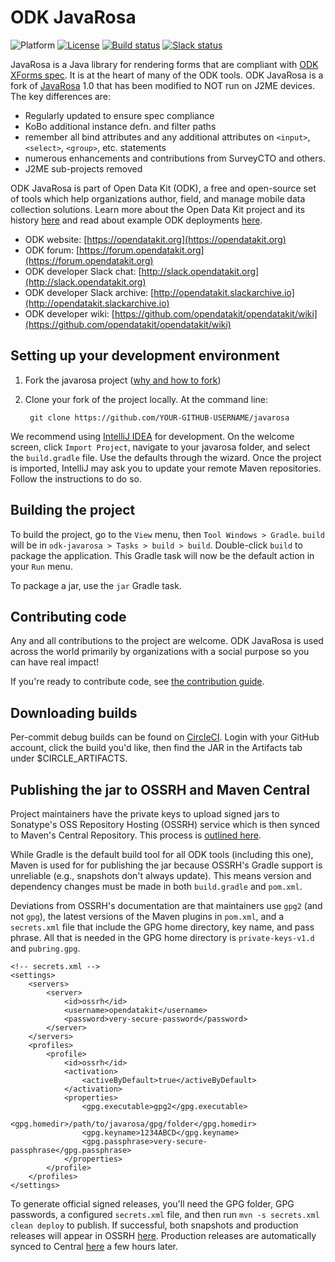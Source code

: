 # ODK JavaRosa
![Platform](https://img.shields.io/badge/platform-Java-blue.svg)
[![License](https://img.shields.io/badge/license-Apache%202.0-blue.svg)](https://opensource.org/licenses/Apache-2.0)
[![Build status](https://circleci.com/gh/opendatakit/javarosa.svg?style=shield&circle-token=:circle-token)](https://circleci.com/gh/opendatakit/javarosa)
[![Slack status](http://slack.opendatakit.org/badge.svg)](http://slack.opendatakit.org)

JavaRosa is a Java library for rendering forms that are compliant with [ODK XForms spec](http://opendatakit.github.io/xforms-spec). It is at the heart of many of the ODK tools. ODK JavaRosa is a fork of [JavaRosa](https://bitbucket.org/javarosa/javarosa/wiki/Home) 1.0 that has been modified to NOT run on J2ME devices. The key differences are:

* Regularly updated to ensure spec compliance
* KoBo additional instance defn. and filter paths
* remember all bind attributes and any additional attributes on `<input>`, `<select>`, `<group>`, etc. statements
* numerous enhancements and contributions from SurveyCTO and others.
* J2ME sub-projects removed

ODK JavaRosa is part of Open Data Kit (ODK), a free and open-source set of tools which help organizations author, field, and manage mobile data collection solutions. Learn more about the Open Data Kit project and its history [here](https://opendatakit.org/about/) and read about example ODK deployments [here](https://opendatakit.org/about/deployments/).

* ODK website: [https://opendatakit.org](https://opendatakit.org)
* ODK forum: [https://forum.opendatakit.org](https://forum.opendatakit.org)
* ODK developer Slack chat: [http://slack.opendatakit.org](http://slack.opendatakit.org) 
* ODK developer Slack archive: [http://opendatakit.slackarchive.io](http://opendatakit.slackarchive.io) 
* ODK developer wiki: [https://github.com/opendatakit/opendatakit/wiki](https://github.com/opendatakit/opendatakit/wiki)

## Setting up your development environment

1. Fork the javarosa project ([why and how to fork](https://help.github.com/articles/fork-a-repo/))

1. Clone your fork of the project locally. At the command line:

        git clone https://github.com/YOUR-GITHUB-USERNAME/javarosa

We recommend using [IntelliJ IDEA](https://www.jetbrains.com/idea/) for development. On the welcome screen, click `Import Project`, navigate to your javarosa folder, and select the `build.gradle` file. Use the defaults through the wizard. Once the project is imported, IntelliJ may ask you to update your remote Maven repositories. Follow the instructions to do so. 
 
## Building the project
 
To build the project, go to the `View` menu, then `Tool Windows > Gradle`. `build` will be in `odk-javarosa > Tasks > build > build`. Double-click `build` to package the application. This Gradle task will now be the default action in your `Run` menu. 

To package a jar, use the `jar` Gradle task.

## Contributing code
Any and all contributions to the project are welcome. ODK JavaRosa is used across the world primarily by organizations with a social purpose so you can have real impact!

If you're ready to contribute code, see [the contribution guide](CONTRIBUTING.md).

## Downloading builds
Per-commit debug builds can be found on [CircleCI](https://circleci.com/gh/opendatakit/javarosa). Login with your GitHub account, click the build you'd like, then find the JAR in the Artifacts tab under $CIRCLE_ARTIFACTS.

## Publishing the jar to OSSRH and Maven Central

Project maintainers have the private keys to upload signed jars to Sonatype's OSS Repository Hosting (OSSRH) service which is then synced to Maven's Central Repository. This process is [outlined here](http://central.sonatype.org/pages/apache-maven.html).

While Gradle is the default build tool for all ODK tools (including this one), Maven is used for for publishing the jar because OSSRH's Gradle support is unreliable (e.g., snapshots don't always update). This means version and dependency changes must be made in both `build.gradle` and `pom.xml`.

Deviations from OSSRH's documentation are that maintainers use `gpg2` (and not `gpg`), the latest versions of the Maven plugins in `pom.xml`, and a `secrets.xml` file that include the GPG home directory, key name, and pass phrase. All that is needed in the GPG home directory is `private-keys-v1.d` and `pubring.gpg`.
```
<!-- secrets.xml -->
<settings>
	<servers>
		<server>
			<id>ossrh</id>
			<username>opendatakit</username>
			<password>very-secure-password</password>
		</server>
	</servers>
	<profiles>
		<profile>
			<id>ossrh</id>
			<activation>
				<activeByDefault>true</activeByDefault>
			</activation>
			<properties>
				<gpg.executable>gpg2</gpg.executable>
				<gpg.homedir>/path/to/javarosa/gpg/folder</gpg.homedir>
				<gpg.keyname>1234ABCD</gpg.keyname>
				<gpg.passphrase>very-secure-passphrase</gpg.passphrase>
			</properties>
		</profile>
	</profiles>
</settings>
```

To generate official signed releases, you'll need the GPG folder, GPG passwords, a configured `secrets.xml` file, and then run `mvn -s secrets.xml clean deploy` to publish. If successful, both snapshots and production releases will appear in OSSRH [here](https://oss.sonatype.org/content/groups/public/org/opendatakit/opendatakit-javarosa/). Production releases are automatically synced to Central 
[here](https://search.maven.org/#search%7Cga%7C1%7Ca%3A%22opendatakit-javarosa%22) a few hours later.